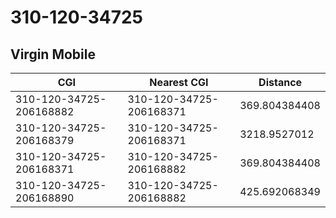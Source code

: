 # 310-120-34725
## Virgin Mobile


| CGI | Nearest CGI | Distance |
|-----|-------------|----------|
| 310-120-34725-206168882 | 310-120-34725-206168371 | 369.804384408 |
| 310-120-34725-206168379 | 310-120-34725-206168371 | 3218.9527012 |
| 310-120-34725-206168371 | 310-120-34725-206168882 | 369.804384408 |
| 310-120-34725-206168890 | 310-120-34725-206168882 | 425.692068349 |
